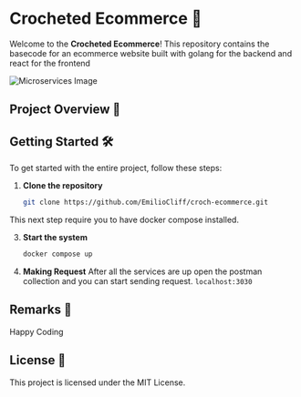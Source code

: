 # Crocheted Ecommerce 🚀

Welcome to the **Crocheted Ecommerce**! This repository contains the basecode for an ecommerce website built with golang for the backend and react for the frontend

![Microservices Image](Payments_Polling.png)

## Project Overview 🧩

## Getting Started 🛠️

To get started with the entire project, follow these steps:

1. **Clone the repository**

   ```bash
   git clone https://github.com/EmilioCliff/croch-ecommerce.git
   ```

This next step require you to have docker compose installed.

3. **Start the system**

   ```bash
   docker compose up
   ```

4. **Making Request**
   After all the services are up open the postman collection and you can start sending request. `localhost:3030`

## Remarks 🤝

Happy Coding

## License 📝

This project is licensed under the MIT License.
